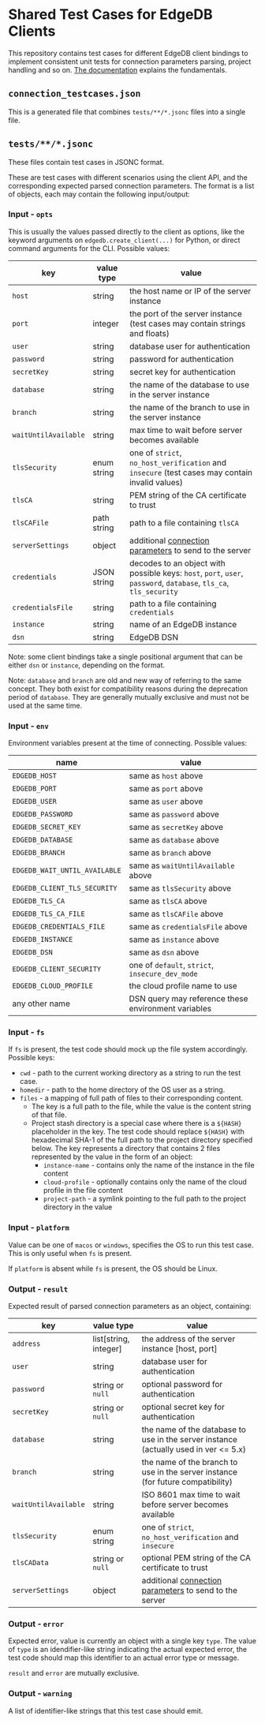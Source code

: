 # Shared Test Cases for EdgeDB Clients

This repository contains test cases for different EdgeDB client bindings to
implement consistent unit tests for connection parameters parsing, project
handling and so on.
[The documentation](https://www.edgedb.com/docs/reference/connection) explains
the fundamentals.

## `connection_testcases.json`

This is a generated file that combines `tests/**/*.jsonc` files into a single
file.

## `tests/**/*.jsonc`

These files contain test cases in JSONC format.

These are test cases with different scenarios using the client API, and the
corresponding expected parsed connection parameters. The format is a list of
objects, each may contain the following input/output:

### Input - `opts`

This is usually the values passed directly to the client as options, like the
keyword arguments on `edgedb.create_client(...)` for Python, or direct command
arguments for the CLI. Possible values:

| key                  | value type  | value                                                                                                                                               |
| -------------------- | ----------- | --------------------------------------------------------------------------------------------------------------------------------------------------- |
| `host`               | string      | the host name or IP of the server instance                                                                                                          |
| `port`               | integer     | the port of the server instance (test cases may contain strings and floats)                                                                         |
| `user`               | string      | database user for authentication                                                                                                                    |
| `password`           | string      | password for authentication                                                                                                                         |
| `secretKey`          | string      | secret key for authentication                                                                                                                       |
| `database`           | string      | the name of the database to use in the server instance                                                                                              |
| `branch`             | string      | the name of the branch to use in the server instance                                                                                                |
| `waitUntilAvailable` | string      | max time to wait before server becomes available                                                                                                    |
| `tlsSecurity`        | enum string | one of `strict`, `no_host_verification` and `insecure` (test cases may contain invalid values)                                                      |
| `tlsCA`              | string      | PEM string of the CA certificate to trust                                                                                                           |
| `tlsCAFile`          | path string | path to a file containing `tlsCA`                                                                                                                   |
| `serverSettings`     | object      | additional [connection parameters](https://www.edgedb.com/docs/reference/protocol/messages#ref-protocol-msg-client-handshake) to send to the server |
| `credentials`        | JSON string | decodes to an object with possible keys: `host`, `port`, `user`, `password`, `database`, `tls_ca`, `tls_security`                                   |
| `credentialsFile`    | string      | path to a file containing `credentials`                                                                                                             |
| `instance`           | string      | name of an EdgeDB instance                                                                                                                          |
| `dsn`                | string      | EdgeDB DSN                                                                                                                                          |

Note: some client bindings take a single positional argument that can be either
`dsn` or `instance`, depending on the format.

Note: `database` and `branch` are old and new way of referring to the same
concept. They both exist for compatibility reasons during the deprecation period
of `database`. They are generally mutually exclusive and must not be used at the
same time.

### Input - `env`

Environment variables present at the time of connecting. Possible values:

| name                          | value                                               |
| ----------------------------- | --------------------------------------------------- |
| `EDGEDB_HOST`                 | same as `host` above                                |
| `EDGEDB_PORT`                 | same as `port` above                                |
| `EDGEDB_USER`                 | same as `user` above                                |
| `EDGEDB_PASSWORD`             | same as `password` above                            |
| `EDGEDB_SECRET_KEY`           | same as `secretKey` above                           |
| `EDGEDB_DATABASE`             | same as `database` above                            |
| `EDGEDB_BRANCH`               | same as `branch` above                              |
| `EDGEDB_WAIT_UNTIL_AVAILABLE` | same as `waitUntilAvailable` above                  |
| `EDGEDB_CLIENT_TLS_SECURITY`  | same as `tlsSecurity` above                         |
| `EDGEDB_TLS_CA`               | same as `tlsCA` above                               |
| `EDGEDB_TLS_CA_FILE`          | same as `tlsCAFile` above                           |
| `EDGEDB_CREDENTIALS_FILE`     | same as `credentialsFile` above                     |
| `EDGEDB_INSTANCE`             | same as `instance` above                            |
| `EDGEDB_DSN`                  | same as `dsn` above                                 |
| `EDGEDB_CLIENT_SECURITY`      | one of `default`, `strict`, `insecure_dev_mode`     |
| `EDGEDB_CLOUD_PROFILE`        | the cloud profile name to use                       |
| any other name                | DSN query may reference these environment variables |

### Input - `fs`

If `fs` is present, the test code should mock up the file system accordingly.
Possible keys:

- `cwd` - path to the current working directory as a string to run the test
  case.
- `homedir` - path to the home directory of the OS user as a string.
- `files` - a mapping of full path of files to their corresponding content.
  - The key is a full path to the file, while the value is the content string of
    that file.
  - Project stash directory is a special case where there is a `${HASH}`
    placeholder in the key. The test code should replace `${HASH}` with
    hexadecimal SHA-1 of the full path to the project directory specified below.
    The key represents a directory that contains 2 files represented by the
    value in the form of an object:
    - `instance-name` - contains only the name of the instance in the file
      content
    - `cloud-profile` - optionally contains only the name of the cloud profile
      in the file content
    - `project-path` - a symlink pointing to the full path to the project
      directory in the value

### Input - `platform`

Value can be one of `macos` or `windows`, specifies the OS to run this test
case. This is only useful when `fs` is present.

If `platform` is absent while `fs` is present, the OS should be Linux.

### Output - `result`

Expected result of parsed connection parameters as an object, containing:

| key                  | value type            | value                                                                                                                                               |
| -------------------- | --------------------- | --------------------------------------------------------------------------------------------------------------------------------------------------- |
| `address`            | list[string, integer] | the address of the server instance [host, port]                                                                                                     |
| `user`               | string                | database user for authentication                                                                                                                    |
| `password`           | string or `null`      | optional password for authentication                                                                                                                |
| `secretKey`          | string or `null`      | optional secret key for authentication                                                                                                              |
| `database`           | string                | the name of the database to use in the server instance (actually used in ver <= 5.x)                                                                |
| `branch`             | string                | the name of the branch to use in the server instance (for future compatibility)                                                                     |
| `waitUntilAvailable` | string                | ISO 8601 max time to wait before server becomes available                                                                                           |
| `tlsSecurity`        | enum string           | one of `strict`, `no_host_verification` and `insecure`                                                                                              |
| `tlsCAData`          | string or `null`      | optional PEM string of the CA certificate to trust                                                                                                  |
| `serverSettings`     | object                | additional [connection parameters](https://www.edgedb.com/docs/reference/protocol/messages#ref-protocol-msg-client-handshake) to send to the server |

### Output - `error`

Expected error, value is currently an object with a single key `type`. The value
of `type` is an idendifier-like string indicating the actual expected error, the
test code should map this identifier to an actual error type or message.

`result` and `error` are mutually exclusive.

### Output - `warning`

A list of identifier-like strings that this test case should emit.
